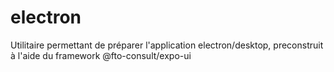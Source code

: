 # electron
Utilitaire permettant de préparer l'application electron/desktop, preconstruit à l'aide du framework @fto-consult/expo-ui
